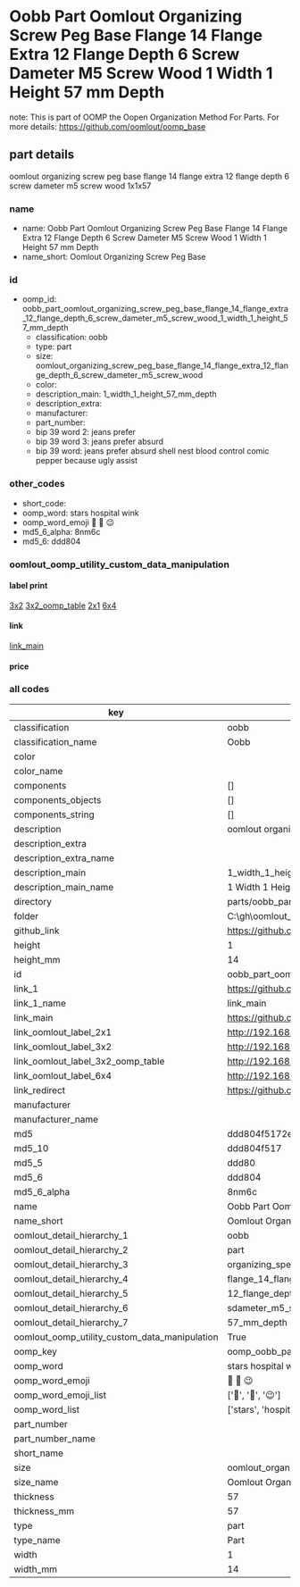 # Oobb Part Oomlout Organizing Screw Peg Base Flange 14 Flange Extra 12 Flange Depth 6 Screw Dameter M5 Screw Wood 1 Width 1 Height 57 mm Depth  

note: This is part of OOMP the Oopen Organization Method For Parts. For more details: https://github.com/oomlout/oomp_base

##  part details
  



oomlout organizing screw peg base flange 14 flange extra 12 flange depth 6 screw dameter m5 screw wood 1x1x57



### name
* name: Oobb Part Oomlout Organizing Screw Peg Base Flange 14 Flange Extra 12 Flange Depth 6 Screw Dameter M5 Screw Wood 1 Width 1 Height 57 mm Depth
* name_short: Oomlout Organizing Screw Peg Base
### id
* oomp_id: oobb_part_oomlout_organizing_screw_peg_base_flange_14_flange_extra_12_flange_depth_6_screw_dameter_m5_screw_wood_1_width_1_height_57_mm_depth
  * classification: oobb
  * type: part
  * size: oomlout_organizing_screw_peg_base_flange_14_flange_extra_12_flange_depth_6_screw_dameter_m5_screw_wood
  * color: 
  * description_main: 1_width_1_height_57_mm_depth
  * description_extra: 
  * manufacturer: 
  * part_number: 
  * bip 39 word 2: jeans prefer
  * bip 39 word 3: jeans prefer absurd
  * bip 39 word: jeans prefer absurd shell nest blood control comic pepper because ugly assist

### other_codes
* short_code: 
* oomp_word: stars hospital wink
* oomp_word_emoji :stars: :hospital: :wink:
* md5_6_alpha: 8nm6c
* md5_6: ddd804






### oomlout_oomp_utility_custom_data_manipulation
#### label print
[3x2](http://192.168.1.245:1112/?label=oomp%208nm6c)
[3x2_oomp_table](http://192.168.1.108:1112/?label=oomp%208nm6c)
[2x1](http://192.168.1.242:1112/?label=oomp%208nm6c)
[6x4](http://192.168.1.55:1112/?label=oomp%208nm6c)    

#### link

[link_main](https://github.com/oomlout/oomlout_oobb_version_4_generated_parts/tree/main/navigation_oomp/oobb/part/oomlout_organizing_screw_peg_base_flange_14_flange_extra_12_flange_depth_6_screw_dameter_m5_screw_wood/1_width_1_height_57_mm_depth/part)                              

#### price







### all codes 
| key | value |  
| --- | --- |  
| classification | oobb |  
| classification_name | Oobb |  
| color |  |  
| color_name |  |  
| components | [] |  
| components_objects | [] |  
| components_string | [] |  
| description | oomlout organizing screw peg base flange 14 flange extra 12 flange depth 6 screw dameter m5 screw wood 1x1x57 |  
| description_extra |  |  
| description_extra_name |  |  
| description_main | 1_width_1_height_57_mm_depth |  
| description_main_name | 1 Width 1 Height 57 mm Depth |  
| directory | parts/oobb_part_oomlout_organizing_screw_peg_base_flange_14_flange_extra_12_flange_depth_6_screw_dameter_m5_screw_wood_1_width_1_height_57_mm_depth |  
| folder | C:\gh\oomlout_oobb_version_4_generated_parts\parts\oobb_part_oomlout_organizing_screw_peg_base_flange_14_flange_extra_12_flange_depth_6_screw_dameter_m5_screw_wood_1_width_1_height_57_mm_depth |  
| github_link | https://github.com/oomlout/oomlout_oomp_part_src/tree/main/parts/oobb_part_oomlout_organizing_screw_peg_base_flange_14_flange_extra_12_flange_depth_6_screw_dameter_m5_screw_wood_1_width_1_height_57_mm_depth |  
| height | 1 |  
| height_mm | 14 |  
| id | oobb_part_oomlout_organizing_screw_peg_base_flange_14_flange_extra_12_flange_depth_6_screw_dameter_m5_screw_wood_1_width_1_height_57_mm_depth |  
| link_1 | https://github.com/oomlout/oomlout_oobb_version_4_generated_parts/tree/main/navigation_oomp/oobb/part/oomlout_organizing_screw_peg_base_flange_14_flange_extra_12_flange_depth_6_screw_dameter_m5_screw_wood/1_width_1_height_57_mm_depth/part |  
| link_1_name | link_main |  
| link_main | https://github.com/oomlout/oomlout_oobb_version_4_generated_parts/tree/main/navigation_oomp/oobb/part/oomlout_organizing_screw_peg_base_flange_14_flange_extra_12_flange_depth_6_screw_dameter_m5_screw_wood/1_width_1_height_57_mm_depth/part |  
| link_oomlout_label_2x1 | http://192.168.1.242:1112/?label=oomp%208nm6c |  
| link_oomlout_label_3x2 | http://192.168.1.245:1112/?label=oomp%208nm6c |  
| link_oomlout_label_3x2_oomp_table | http://192.168.1.108:1112/?label=oomp%208nm6c |  
| link_oomlout_label_6x4 | http://192.168.1.55:1112/?label=oomp%208nm6c |  
| link_redirect | https://github.com/oomlout/oomlout_oobb_version_4_generated_parts/tree/main/parts/oobb_oomlout_organizing_screw_peg_base_flange_14_flange_extra_12_flange_depth_6_screw_dameter_m5_screw_wood_01_01_57 |  
| manufacturer |  |  
| manufacturer_name |  |  
| md5 | ddd804f5172e45ec5fca4c56022a73bd |  
| md5_10 | ddd804f517 |  
| md5_5 | ddd80 |  
| md5_6 | ddd804 |  
| md5_6_alpha | 8nm6c |  
| name | Oobb Part Oomlout Organizing Screw Peg Base Flange 14 Flange Extra 12 Flange Depth 6 Screw Dameter M5 Screw Wood 1 Width 1 Height 57 mm Depth |  
| name_short | Oomlout Organizing Screw Peg Base |  
| oomlout_detail_hierarchy_1 | oobb |  
| oomlout_detail_hierarchy_2 | part |  
| oomlout_detail_hierarchy_3 | organizing_speg_base |  
| oomlout_detail_hierarchy_4 | flange_14_flange_extra |  
| oomlout_detail_hierarchy_5 | 12_flange_depth_6 |  
| oomlout_detail_hierarchy_6 | sdameter_m5_swood |  
| oomlout_detail_hierarchy_7 | 57_mm_depth |  
| oomlout_oomp_utility_custom_data_manipulation | True |  
| oomp_key | oomp_oobb_part_oomlout_organizing_screw_peg_base_flange_14_flange_extra_12_flange_depth_6_screw_dameter_m5_screw_wood_1_width_1_height_57_mm_depth |  
| oomp_word | stars hospital wink |  
| oomp_word_emoji | :stars: :hospital: :wink: |  
| oomp_word_emoji_list | [':stars:', ':hospital:', ':wink:'] |  
| oomp_word_list | ['stars', 'hospital', 'wink'] |  
| part_number |  |  
| part_number_name |  |  
| short_name |  |  
| size | oomlout_organizing_screw_peg_base_flange_14_flange_extra_12_flange_depth_6_screw_dameter_m5_screw_wood |  
| size_name | Oomlout Organizing Screw Peg Base Flange 14 Flange Extra 12 Flange Depth 6 Screw Dameter M5 Screw Wood |  
| thickness | 57 |  
| thickness_mm | 57 |  
| type | part |  
| type_name | Part |  
| width | 1 |  
| width_mm | 14 |  
